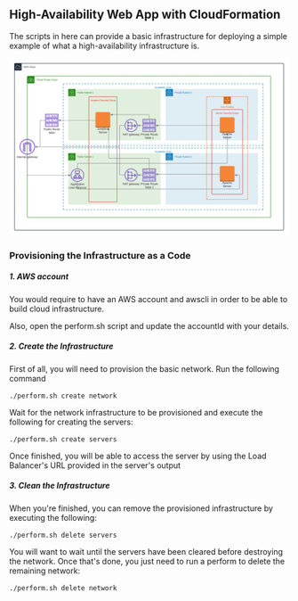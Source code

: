 ## High-Availability Web App with CloudFormation
The scripts in here can provide a basic infrastructure for deploying a simple example of what a high-availability infrastructure is.

![Udagram Diagram](udagram-diagram.png "Udagram Diagram")

### Provisioning the Infrastructure as a Code
##### 1. AWS account
You would require to have an AWS account and awscli in order to be able to build cloud infrastructure.

Also, open the perform.sh script and update the accountId with your details.

##### 2. Create the Infrastructure
First of all, you will need to provision the basic network. Run the following command

```
./perform.sh create network
```

Wait for the network infrastructure to be provisioned and execute the following for creating the servers:

```
./perform.sh create servers
```

Once finished, you will be able to access the server by using the Load Balancer's URL provided in the server's output

##### 3. Clean the Infrastructure
When you're finished, you can remove the provisioned infrastructure by executing the following:

```
./perform.sh delete servers
```

You will want to wait until the servers have been cleared before destroying the network. Once that's done, you just need to run a perform to delete the remaining network:

```
./perform.sh delete network
```

